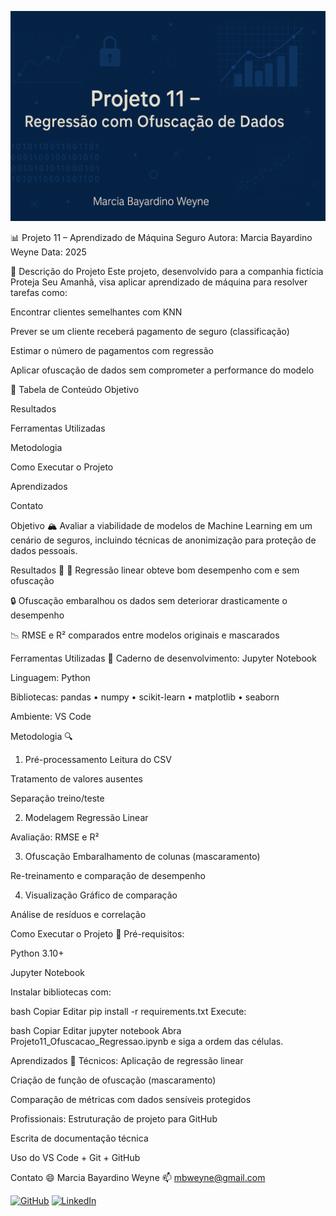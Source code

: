 ![Banner do Projeto](banner.png)

📊 Projeto 11 – Aprendizado de Máquina Seguro
Autora: Marcia Bayardino Weyne
Data: 2025

📝 Descrição do Projeto
Este projeto, desenvolvido para a companhia fictícia Proteja Seu Amanhã, visa aplicar aprendizado de máquina para resolver tarefas como:

Encontrar clientes semelhantes com KNN

Prever se um cliente receberá pagamento de seguro (classificação)

Estimar o número de pagamentos com regressão

Aplicar ofuscação de dados sem comprometer a performance do modelo

📑 Tabela de Conteúdo
Objetivo

Resultados

Ferramentas Utilizadas

Metodologia

Como Executar o Projeto

Aprendizados

Contato

Objetivo 🏔
Avaliar a viabilidade de modelos de Machine Learning em um cenário de seguros, incluindo técnicas de anonimização para proteção de dados pessoais.

Resultados 🏁
🎯 Regressão linear obteve bom desempenho com e sem ofuscação

🔒 Ofuscação embaralhou os dados sem deteriorar drasticamente o desempenho

📉 RMSE e R² comparados entre modelos originais e mascarados

Ferramentas Utilizadas 🧰
Caderno de desenvolvimento: Jupyter Notebook

Linguagem: Python

Bibliotecas: pandas • numpy • scikit-learn • matplotlib • seaborn

Ambiente: VS Code

Metodologia 🔍
1. Pré-processamento
Leitura do CSV

Tratamento de valores ausentes

Separação treino/teste

2. Modelagem
Regressão Linear

Avaliação: RMSE e R²

3. Ofuscação
Embaralhamento de colunas (mascaramento)

Re-treinamento e comparação de desempenho

4. Visualização
Gráfico de comparação

Análise de resíduos e correlação

Como Executar o Projeto 💽
Pré-requisitos:

Python 3.10+

Jupyter Notebook

Instalar bibliotecas com:

bash
Copiar
Editar
pip install -r requirements.txt
Execute:

bash
Copiar
Editar
jupyter notebook
Abra Projeto11_Ofuscacao_Regressao.ipynb e siga a ordem das células.

Aprendizados 📝
Técnicos:
Aplicação de regressão linear

Criação de função de ofuscação (mascaramento)

Comparação de métricas com dados sensíveis protegidos

Profissionais:
Estruturação de projeto para GitHub

Escrita de documentação técnica

Uso do VS Code + Git + GitHub

Contato 😄
Marcia Bayardino Weyne
📫 mbweyne@gmail.com

[![GitHub](https://img.shields.io/badge/GitHub-marciabweyne-black?style=for-the-badge&logo=github)](https://github.com/mbweyne/P11_ML_Seguro)
[![LinkedIn](https://img.shields.io/badge/LinkedIn-marciabweyne-blue?style=for-the-badge&logo=linkedin)](https://www.linkedin.com/in/marcia-bayardino-weyne)

